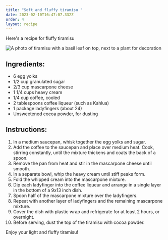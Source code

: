 ```yaml
---
title: "Soft and fluffy tiramisu "
date: 2023-02-10T16:47:07.332Z
order: 4
layout: recipe
---
```

Here's a recipe for fluffy tiramisu

![A photo of tiramisu with a basil leaf on top, next to a plant for decoration](../uploads/dall·e-2023-02-10-17.36.08-give-me-a-professional-picture-of-tiramisu-for-a-dessert-cookbook.png)

## Ingredients:

* 6 egg yolks
* 1/2 cup granulated sugar
* 2/3 cup mascarpone cheese
* 1 1/4 cups heavy cream
* 1/4 cup coffee, cooled
* 2 tablespoons coffee liqueur (such as Kahlua)
* 1 package ladyfingers (about 24)
* Unsweetened cocoa powder, for dusting

## Instructions:

1. In a medium saucepan, whisk together the egg yolks and sugar.
2. Add the coffee to the saucepan and place over medium heat. Cook, stirring constantly, until the mixture thickens and coats the back of a spoon.
3. Remove the pan from heat and stir in the mascarpone cheese until smooth.
4. In a separate bowl, whip the heavy cream until stiff peaks form.
5. Fold the whipped cream into the mascarpone mixture.
6. Dip each ladyfinger into the coffee liqueur and arrange in a single layer in the bottom of a 9x13 inch dish.
7. Spoon half of the mascarpone mixture over the ladyfingers.
8. Repeat with another layer of ladyfingers and the remaining mascarpone mixture.
9. Cover the dish with plastic wrap and refrigerate for at least 2 hours, or overnight.
10. Before serving, dust the top of the tiramisu with cocoa powder.

Enjoy your light and fluffy tiramisu!

![]()

![]()